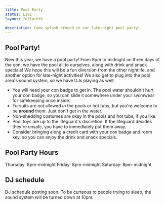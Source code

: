 ```yaml
---
title: Pool Party
status: LIVE
layout: fullwidth

description: Come splash around in our late-night pool party!
---
```


<div class="one-full bg-one">
<div class="page-wrapper">

## Pool Party!
New this year, we have a pool party! From 8pm to midnight on three days of the con, we have the pool all to ourselves, along with drink and snack specials! We hope this will be a fun diversion from the other nightlife, and another option for late-night activities! We also get to plug into the pool area's sound system, so we have DJs playing as well!

- You will need your con badge to get in. The pool water shouldn't hurt your con badge, so you can slide it somewhere under your swimwear for safekeeping once inside.
- Fursuits are not allowed *in* the pools or hot tubs, but you're welcome to be **around** them. Just don't get in the water.
- Non-shedding costumes are okay in the pools and hot tubs, if you like.
- Pool toys are up to the lifeguard's discretion. If the lifeguard decides they're unsafe, you have to immediately put them away.
- Consider bringing along a credit card with your con badge and room key, so you can enjoy the drink and snack specials.


## Pool Party Hours
Thursday: 8pm-midnight
Friday: 8pm-midnight
Saturday: 8pm-midnight

## DJ schedule
DJ schedule posting soon. To be curteous to people trying to sleep, the sound system will be turned down at 10pm.

</div>
</div>




